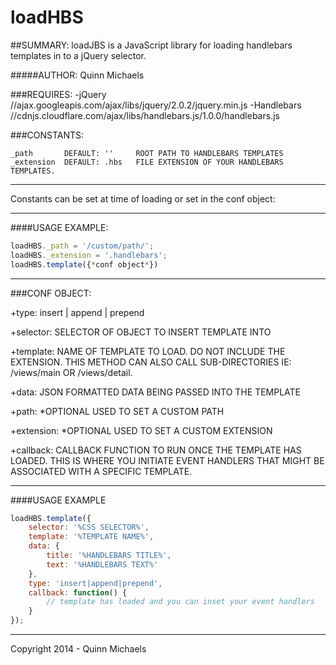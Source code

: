 loadHBS
=======

##SUMMARY:
loadJBS is a JavaScript library for loading handlebars templates in to a jQuery selector.


#####AUTHOR:
Quinn Michaels


###REQUIRES:
	-jQuery				//ajax.googleapis.com/ajax/libs/jquery/2.0.2/jquery.min.js
	-Handlebars			//cdnjs.cloudflare.com/ajax/libs/handlebars.js/1.0.0/handlebars.js


###CONSTANTS:

	_path		DEFAULT: ''		ROOT PATH TO HANDLEBARS TEMPLATES
	_extension	DEFAULT: .hbs	FILE EXTENSION OF YOUR HANDLEBARS TEMPLATES.

***********************************************************************
Constants can be set at time of loading or set in the conf object:
***********************************************************************
####USAGE EXAMPLE:
```javascript
loadHBS._path = '/custom/path/';
loadHBS._extension = '.handlebars';
loadHBS.template({*conf object*})
```
***********************************************************************

###CONF OBJECT:

+type:		insert | append | prepend

+selector: 	SELECTOR OF OBJECT TO INSERT TEMPLATE INTO

+template: 	NAME OF TEMPLATE TO LOAD.  DO NOT INCLUDE THE EXTENSION.
			THIS METHOD CAN ALSO CALL SUB-DIRECTORIES IE: /views/main OR /views/detail.

+data:		JSON FORMATTED DATA BEING PASSED INTO THE TEMPLATE

+path:		*OPTIONAL		USED TO SET A CUSTOM PATH

+extension:	*OPTIONAL		USED TO SET A CUSTOM EXTENSION

+callback:	CALLBACK FUNCTION TO RUN ONCE THE TEMPLATE HAS LOADED.  THIS IS WHERE
			YOU INITIATE EVENT HANDLERS THAT MIGHT BE ASSOCIATED WITH A SPECIFIC TEMPLATE.

***********************************************************************
####USAGE EXAMPLE
```javascript
loadHBS.template({
 	selector: '%CSS SELECTOR%',
 	template: '%TEMPLATE NAME%',
 	data: {
	 	title: '%HANDLEBARS TITLE%',
	 	text: '%HANDLEBARS TEXT%'
 	},
 	type: 'insert|append|prepend',
 	callback: function() {
     	// template has loaded and you can inset your event handlers
 	}
});
```
***********************************************************************

Copyright 2014 - Quinn Michaels